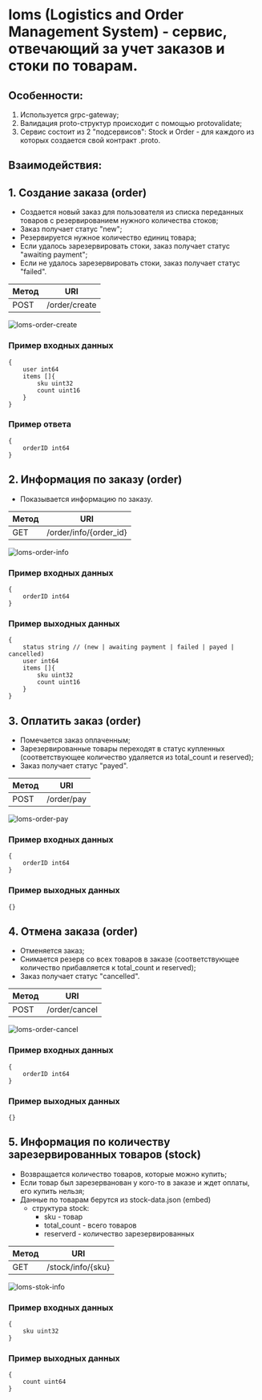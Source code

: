 # loms (Logistics and Order Management System) - сервис, отвечающий за учет заказов и стоки по товарам.

## Особенности:
1. Используется grpc-gateway;
2. Валидация proto-структур происходит с помощью protovalidate;
3. Сервис состоит из 2 "подсервисов": Stock и Order - для каждого из которых создается свой контракт .proto.

## Взаимодействия:
## 1. Создание заказа (order)
* Cоздается новый заказ для пользователя из списка переданных товаров с резервированием нужного количества стоков;
* Заказ получает статус "new";
* Резервируется нужное количество единиц товара;
* Если удалось зарезервировать стоки, заказ получает статус "awaiting payment";
* Если не удалось зарезервировать стоки, заказ получает статус "failed".

| Метод | URI           |
|-------|---------------|
| POST  | /order/create |

![loms-order-create](img/loms-order-create.png)

### Пример входных данных
```
{
    user int64
    items []{
        sku uint32
        count uint16
    }
}
```

### Пример ответа
```
{
    orderID int64
}
```

## 2. Информация по заказу (order)

* Показывается информацию по заказу.

| Метод | URI                    |
|-------|------------------------|
| GET   | /order/info/{order_id} |

![loms-order-info](img/loms-order-info.png)

### Пример входных данных
```
{
    orderID int64
}
```

### Пример выходных данных
```
{
    status string // (new | awaiting payment | failed | payed | cancelled)
    user int64
    items []{
        sku uint32
        count uint16
    }
}
```

## 3. Оплатить заказ (order)

* Помечается заказ оплаченным;
* Зарезервированные товары переходят в статус купленных (соответствующее количество удаляется из total_count и reserved);
* Заказ получает статус "payed".

| Метод | URI        |
|-------|------------|
| POST  | /order/pay |

![loms-order-pay](img/loms-order-pay.png)

### Пример входных данных
```
{
    orderID int64
}
```

### Пример выходных данных
```
{}
```

## 4. Отмена заказа (order)

* Отменяется заказ;
* Cнимается резерв со всех товаров в заказе (соответствующее количество прибавляется к total_count и reserved);
* Заказ получает статус "cancelled".

| Метод | URI           |
|-------|---------------|
| POST  | /order/cancel |

![loms-order-cancel](img/loms-order-cancel.png)

### Пример входных данных
```
{
    orderID int64
}
```

### Пример выходных данных
```
{}
```

## 5. Информация по количеству зарезервированных товаров (stock)

* Возвращается количество товаров, которые можно купить;
* Если товар был зарезерванован у кого-то в заказе и ждет оплаты, его купить нельзя;
* Данные по товарам берутся из stock-data.json (embed)
    - структура stock:
        - sku - товар
        - total_count - всего товаров
        - reserverd - количество зарезервированных

| Метод | URI        |
|-------|------------|
| GET   | /stock/info/{sku} |

![loms-stok-info](img/loms-stok-info.png)

### Пример входных данных
```
{
    sku uint32
}
```

### Пример выходных данных
```
{
    count uint64
}
```